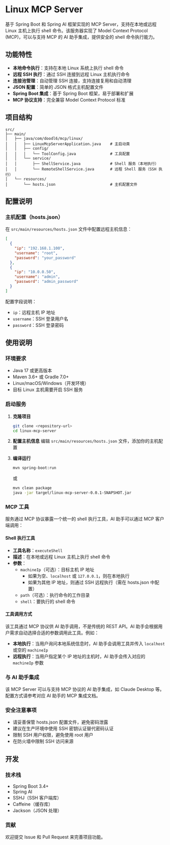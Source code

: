 # Linux MCP Server

基于 Spring Boot 和 Spring AI 框架实现的 MCP Server，支持在本地或远程 Linux 主机上执行 shell 命令。该服务器实现了 Model Context Protocol (MCP)，可以与支持 MCP 的 AI 助手集成，提供安全的 shell 命令执行能力。

## 功能特性

- **本地命令执行**：支持在本地 Linux 系统上执行 shell 命令
- **远程 SSH 执行**：通过 SSH 连接到远程 Linux 主机执行命令
- **连接池管理**：自动管理 SSH 连接，支持连接复用和自动清理
- **JSON 配置**：简单的 JSON 格式主机配置文件
- **Spring Boot 集成**：基于 Spring Boot 框架，易于部署和扩展
- **MCP 协议支持**：完全兼容 Model Context Protocol 标准

## 项目结构

```
src/
├── main/
│   ├── java/com/doodl6/mcp/linux/
│   │   ├── LinuxMcpServerApplication.java    # 主启动类
│   │   ├── config/
│   │   │   └── ToolConfig.java               # 工具配置
│   │   └── service/
│   │       ├── ShellService.java             # Shell 服务（本地执行）
│   │       └── RemoteShellService.java       # 远程 Shell 服务（SSH 执行）
│   └── resources/
│       └── hosts.json                        # 主机配置文件
```

## 配置说明

### 主机配置（hosts.json）

在 `src/main/resources/hosts.json` 文件中配置远程主机信息：

```json
[
  {
    "ip": "192.168.1.100",
    "username": "root",
    "password": "your_password"
  },
  {
    "ip": "10.0.0.50",
    "username": "admin",
    "password": "admin_password"
  }
]
```

配置字段说明：
- `ip`：远程主机 IP 地址
- `username`：SSH 登录用户名
- `password`：SSH 登录密码

## 使用说明

### 环境要求

- Java 17 或更高版本
- Maven 3.6+ 或 Gradle 7.0+
- Linux/macOS/Windows（开发环境）
- 目标 Linux 主机需要开启 SSH 服务

### 启动服务

1. **克隆项目**
   ```bash
   git clone <repository-url>
   cd linux-mcp-server
   ```

2. **配置主机信息**
   编辑 `src/main/resources/hosts.json` 文件，添加你的主机配置

3. **编译运行**
   ```bash
   mvn spring-boot:run
   ```
   或
   ```bash
   mvn clean package
   java -jar target/linux-mcp-server-0.0.1-SNAPSHOT.jar
   ```

### MCP 工具

服务通过 MCP 协议暴露一个统一的 shell 执行工具，AI 助手可以通过 MCP 客户端调用：

#### Shell 执行工具
- **工具名称**：`executeShell`
- **描述**：在本地或远程 Linux 主机上执行 shell 命令
- **参数**：
  - `machineIp`（可选）：目标主机 IP 地址
    - 如果为空、`localhost` 或 `127.0.0.1`，则在本地执行
    - 如果为其他 IP 地址，则通过 SSH 远程执行（需在 hosts.json 中配置）
  - `path`（可选）：执行命令的工作目录
  - `shell`：要执行的 shell 命令

#### 工具调用方式

该工具通过 MCP 协议供 AI 助手调用，不是传统的 REST API。AI 助手会根据用户需求自动选择合适的参数调用此工具。例如：

- **本地执行**：当用户询问本地系统信息时，AI 助手会调用工具并传入 `localhost` 或空的 `machineIp`
- **远程执行**：当用户指定某个 IP 地址的主机时，AI 助手会传入对应的 `machineIp` 参数

### 与 AI 助手集成

该 MCP Server 可以与支持 MCP 协议的 AI 助手集成，如 Claude Desktop 等。配置方式请参考对应 AI 助手的 MCP 集成文档。

### 安全注意事项

- 请妥善保管 hosts.json 配置文件，避免密码泄露
- 建议在生产环境中使用 SSH 密钥认证替代密码认证
- 限制 SSH 用户权限，避免使用 root 用户
- 在防火墙中限制 SSH 访问来源

## 开发

### 技术栈

- Spring Boot 3.4+
- Spring AI
- SSHJ（SSH 客户端库）
- Caffeine（缓存库）
- Jackson（JSON 处理）

### 贡献

欢迎提交 Issue 和 Pull Request 来完善项目功能。
